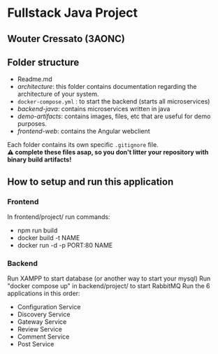 # Fullstack Java Project

## Wouter Cressato (3AONC)

## Folder structure

- Readme.md
- _architecture_: this folder contains documentation regarding the architecture of your system.
- `docker-compose.yml` : to start the backend (starts all microservices)
- _backend-java_: contains microservices written in java
- _demo-artifacts_: contains images, files, etc that are useful for demo purposes.
- _frontend-web_: contains the Angular webclient

Each folder contains its own specific `.gitignore` file.  
**:warning: complete these files asap, so you don't litter your repository with binary build artifacts!**

## How to setup and run this application

### Frontend
In frontend/project/ run commands:
* npm run build
* docker build -t NAME
* docker run -d -p PORT:80 NAME

### Backend
Run XAMPP to start database (or another way to start your mysql)
Run "docker compose up" in backend/project/ to start RabbitMQ
Run the 6 applications in this order:
* Configuration Service
* Discovery Service
* Gateway Service
* Review Service
* Comment Service
* Post Service
